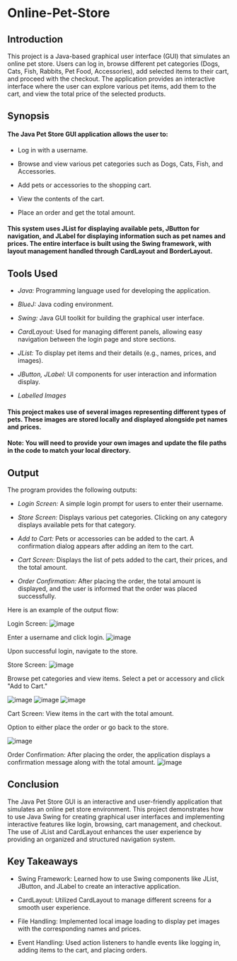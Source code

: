 # Online-Pet-Store 
## Introduction
This project is a Java-based graphical user interface (GUI) that simulates an online pet store. Users can log in, browse different pet categories (Dogs, Cats, Fish, Rabbits, Pet Food, Accessories), add selected items to their cart, and proceed with the checkout. The application provides an interactive interface where the user can explore various pet items, add them to the cart, and view the total price of the selected products.

## Synopsis
#### The Java Pet Store GUI application allows the user to:

* Log in with a username.

* Browse and view various pet categories such as Dogs, Cats, Fish, and Accessories.

* Add pets or accessories to the shopping cart.

* View the contents of the cart.

* Place an order and get the total amount.

#### This system uses JList for displaying available pets, JButton for navigation, and JLabel for displaying information such as pet names and prices. The entire interface is built using the Swing framework, with layout management handled through CardLayout and BorderLayout.

## Tools Used

* *Java:* Programming language used for developing the application.

* *BlueJ:* Java coding environment.
  
* *Swing:* Java GUI toolkit for building the graphical user interface.

* *CardLayout:* Used for managing different panels, allowing easy navigation between the login page and store sections.

* *JList:* To display pet items and their details (e.g., names, prices, and images).

* *JButton, JLabel:* UI components for user interaction and information display.

* *Labelled Images*

#### This project makes use of several images representing different types of pets. These images are stored locally and displayed alongside pet names and prices.
#### Note: You will need to provide your own images and update the file paths in the code to match your local directory.

## Output
The program provides the following outputs:

* *Login Screen:* A simple login prompt for users to enter their username.

* *Store Screen:* Displays various pet categories. Clicking on any category displays available pets for that category.

* *Add to Cart:* Pets or accessories can be added to the cart. A confirmation dialog appears after adding an item to the cart.

* *Cart Screen:* Displays the list of pets added to the cart, their prices, and the total amount.

* *Order Confirmation:* After placing the order, the total amount is displayed, and the user is informed that the order was placed successfully.

Here is an example of the output flow:

Login Screen:
![image](https://github.com/user-attachments/assets/202d3625-875a-4fdf-8ea9-334a7b9a03f4)

Enter a username and click login.
![image](https://github.com/user-attachments/assets/34bbe0b5-f5b8-442b-8177-74b13614aa9d)


Upon successful login, navigate to the store.

Store Screen:
![image](https://github.com/user-attachments/assets/c673b238-62d7-4b86-95f5-481b908ca6ce)

Browse pet categories and view items.
Select a pet or accessory and click "Add to Cart."

![image](https://github.com/user-attachments/assets/0a81ac87-0ddf-4d52-b7e8-9523f5642f30)
![image](https://github.com/user-attachments/assets/40b45f39-a355-4fbe-b0ac-4c9d4e44c840)
![image](https://github.com/user-attachments/assets/32975ac6-b441-4968-89ec-7e11d9919eb8)

Cart Screen:
View items in the cart with the total amount.

Option to either place the order or go back to the store.

![image](https://github.com/user-attachments/assets/20025b87-635e-4f34-8b5f-4c75da39b54d)


Order Confirmation:
After placing the order, the application displays a confirmation message along with the total amount.
![image](https://github.com/user-attachments/assets/06c3162e-5794-4d72-9d19-9fcd94977833)



## Conclusion
The Java Pet Store GUI is an interactive and user-friendly application that simulates an online pet store environment. This project demonstrates how to use Java Swing for creating graphical user interfaces and implementing interactive features like login, browsing, cart management, and checkout. The use of JList and CardLayout enhances the user experience by providing an organized and structured navigation system.

## Key Takeaways
* Swing Framework: Learned how to use Swing components like JList, JButton, and JLabel to create an interactive application.

* CardLayout: Utilized CardLayout to manage different screens for a smooth user experience.

* File Handling: Implemented local image loading to display pet images with the corresponding names and prices.

* Event Handling: Used action listeners to handle events like logging in, adding items to the cart, and placing orders.

